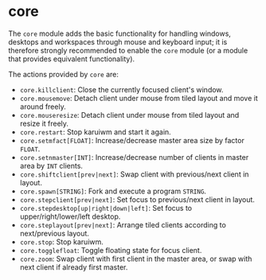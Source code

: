 core
====

The `core` module adds the basic functionality for handling windows, desktops
and workspaces through mouse and keyboard input; it is therefore strongly
recommended to enable the `core` module (or a module that provides equivalent
functionality).

The actions provided by `core` are:

* `core.killclient`: Close the currently focused client's window.
* `core.mousemove`: Detach client under mouse from tiled layout and move it
  around freely.
* `core.mouseresize`: Detach client under mouse from tiled layout and resize it
  freely.
* `core.restart`: Stop karuiwm and start it again.
* `core.setmfact[FLOAT]`: Increase/decrease master area size by factor `FLOAT`.
* `core.setnmaster[INT]`: Increase/decrease number of clients in master area by
  `INT` clients.
* `core.shiftclient[prev|next]`: Swap client with previous/next client in
  layout.
* `core.spawn[STRING]`: Fork and execute a program `STRING`.
* `core.stepclient[prev|next]`: Set focus to previous/next client in layout.
* `core.stepdesktop[up|right|down|left]`: Set focus to upper/right/lower/left
  desktop.
* `core.steplayout[prev|next]`: Arrange tiled clients according to next/previous
  layout.
* `core.stop`: Stop karuiwm.
* `core.togglefloat`: Toggle floating state for focus client.
* `core.zoom`: Swap client with first client in the master area, or swap with
  next client if already first master.
